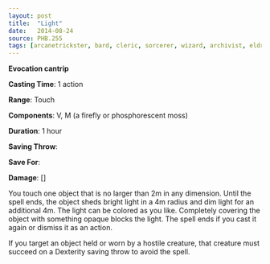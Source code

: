 ```yaml
---
layout: post
title:  "Light"
date:   2014-08-24
source: PHB.255
tags: [arcanetrickster, bard, cleric, sorcerer, wizard, archivist, eldritchknight, artificer, cantrip, evocation]
---
```


**Evocation cantrip**

**Casting Time**: 1 action

**Range**: Touch

**Components**: V, M (a firefly or phosphorescent moss)

**Duration**: 1 hour

**Saving Throw**:

**Save For**:

**Damage**: []

You touch one object that is no larger than 2m in any dimension. Until the spell ends, the object sheds bright light in a 4m radius and dim light for an additional 4m. The light can be colored as you like. Completely covering the object with something opaque blocks the light. The spell ends if you cast it again or dismiss it as an action.

If you target an object held or worn by a hostile creature, that creature must succeed on a Dexterity saving throw to avoid the spell.